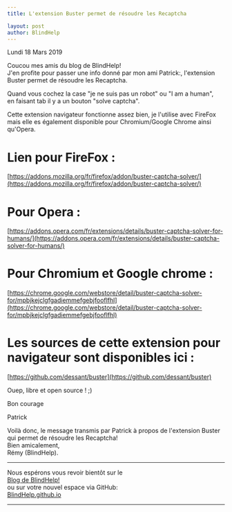 ```yaml
---
title: L'extension Buster permet de résoudre les Recaptcha

layout: post
author: BlindHelp
---
```


<footer>Lundi 18 Mars 2019</footer>


Coucou mes amis du blog de BlindHelp!    
J'en profite pour passer une info  donné par mon ami Patrick:, l'extension Buster permet de
résoudre les Recaptcha.

Quand vous cochez la case "je ne suis pas un robot" ou "I am a human",    
en faisant tab il y a un bouton "solve captcha".

Cette extension navigateur fonctionne assez bien, je l'utilise avec
FireFox mais elle es également disponible pour Chromium/Google Chrome
ainsi qu'Opera.

# Lien pour FireFox : #
[https://addons.mozilla.org/fr/firefox/addon/buster-captcha-solver/](https://addons.mozilla.org/fr/firefox/addon/buster-captcha-solver/)

# Pour Opera : #
[https://addons.opera.com/fr/extensions/details/buster-captcha-solver-for-humans/](https://addons.opera.com/fr/extensions/details/buster-captcha-solver-for-humans/)

# Pour Chromium et Google chrome : #
[https://chrome.google.com/webstore/detail/buster-captcha-solver-for/mpbjkejclgfgadiemmefgebjfooflfhl](https://chrome.google.com/webstore/detail/buster-captcha-solver-for/mpbjkejclgfgadiemmefgebjfooflfhl)

# Les sources de cette extension pour navigateur sont disponibles ici : #
[https://github.com/dessant/buster](https://github.com/dessant/buster)

Ouep, libre et open source ! ;)

Bon courage

Patrick

Voilà donc, le message transmis par  Patrick à propos de l'extension Buster qui permet de résoudre les Recaptcha!                
Bien amicalement,              
Rémy (BlindHelp).

---

Nous espérons vous revoir bientôt sur le      
[Blog de BlindHelp!](http://blindhelp.blogspot.fr/)                    
ou sur  votre nouvel espace via GitHub:                     
[BlindHelp.github.io](https://blindhelp.github.io)                    

---